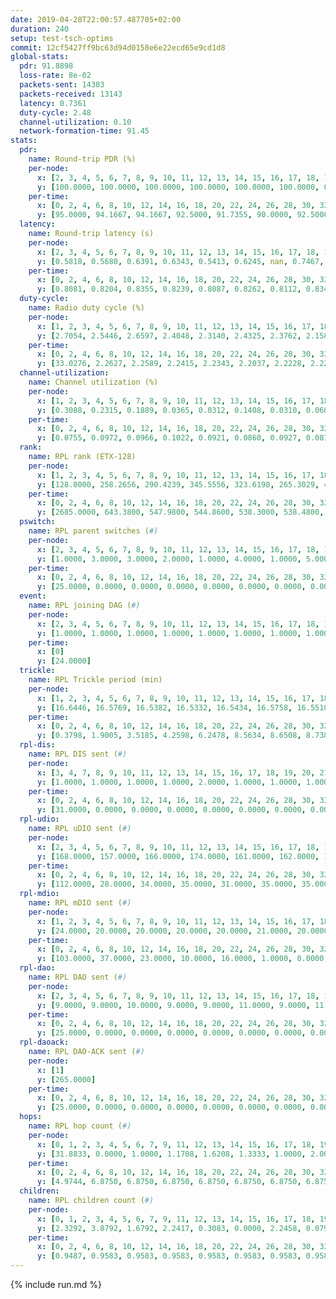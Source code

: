 ```yaml
---
date: 2019-04-28T22:00:57.487705+02:00
duration: 240
setup: test-tsch-optims
commit: 12cf5427ff9bc63d94d0158e6e22ecd65e9cd1d8
global-stats:
  pdr: 91.8898
  loss-rate: 8e-02
  packets-sent: 14303
  packets-received: 13143
  latency: 0.7361
  duty-cycle: 2.48
  channel-utilization: 0.10
  network-formation-time: 91.45
stats:
  pdr:
    name: Round-trip PDR (%)
    per-node:
      x: [2, 3, 4, 5, 6, 7, 8, 9, 10, 11, 12, 13, 14, 15, 16, 17, 18, 19, 20, 21, 22, 23, 24, 25]
      y: [100.0000, 100.0000, 100.0000, 100.0000, 100.0000, 100.0000, 0.0000, 100.0000, 0.0000, 100.0000, 100.0000, 100.0000, 100.0000, 100.0000, 100.0000, 100.0000, 100.0000, 100.0000, 100.0000, 100.0000, 100.0000, 100.0000, 100.0000, 100.0000]
    per-time:
      x: [0, 2, 4, 6, 8, 10, 12, 14, 16, 18, 20, 22, 24, 26, 28, 30, 32, 34, 36, 38, 40, 42, 44, 46, 48, 50, 52, 54, 56, 58, 60, 62, 64, 66, 68, 70, 72, 74, 76, 78, 80, 82, 84, 86, 88, 90, 92, 94, 96, 98, 100, 102, 104, 106, 108, 110, 112, 114, 116, 118, 120, 122, 124, 126, 128, 130, 132, 134, 136, 138, 140, 142, 144, 146, 148, 150, 152, 154, 156, 158, 160, 162, 164, 166, 168, 170, 172, 174, 176, 178, 180, 182, 184, 186, 188, 190, 192, 194, 196, 198, 200, 202, 204, 206, 208, 210, 212, 214, 216, 218, 220, 222, 224, 226, 228, 230, 232, 234, 236, 238]
      y: [95.0000, 94.1667, 94.1667, 92.5000, 91.7355, 90.0000, 92.5000, 91.6667, 89.0756, 91.6667, 92.5620, 94.1667, 91.6667, 92.5000, 93.3333, 94.1667, 89.9160, 89.2562, 90.8333, 90.0000, 88.3333, 91.6667, 92.5000, 93.3333, 92.5000, 94.1667, 93.3333, 90.8333, 96.6667, 93.3333, 87.5000, 92.5000, 89.1667, 90.0000, 90.8333, 87.5000, 89.1667, 90.8333, 91.6667, 95.8333, 91.6667, 98.3333, 93.3333, 92.5000, 91.6667, 93.3333, 90.0000, 93.3333, 91.6667, 92.5000, 94.1667, 94.1667, 92.5000, 90.0000, 95.8333, 90.8333, 89.1667, 90.0000, 90.8333, 91.6667, 93.3333, 90.0000, 92.5000, 94.1667, 90.8333, 92.5000, 92.5000, 91.6667, 91.6667, 91.6667, 93.3333, 87.5000, 95.8333, 90.0000, 91.6667, 91.6667, 86.6667, 89.1667, 93.3333, 86.6667, 89.1667, 88.3333, 90.0000, 92.5000, 94.1667, 96.6667, 94.1667, 90.0000, 89.1667, 84.1667, 90.8333, 93.3333, 89.1667, 87.5000, 92.5000, 94.1667, 92.5000, 90.8333, 91.6667, 92.5000, 91.6667, 91.6667, 92.5000, 90.8333, 94.1667, 90.0000, 95.8333, 95.8333, 93.3333, 96.6667, 89.1667, 90.8333, 95.0000, 93.3333, 93.3333, 90.8333, 95.8333, 90.0000, 94.1667, 90.9091]
  latency:
    name: Round-trip latency (s)
    per-node:
      x: [2, 3, 4, 5, 6, 7, 8, 9, 10, 11, 12, 13, 14, 15, 16, 17, 18, 19, 20, 21, 22, 23, 24, 25]
      y: [0.5818, 0.5680, 0.6391, 0.6343, 0.5413, 0.6245, nan, 0.7467, nan, 0.7500, 0.6665, 0.6562, 0.8481, 0.7273, 0.7407, 0.7304, 0.7541, 0.8001, 0.8174, 0.8565, 0.8415, 0.9310, 0.9082, 0.8410]
    per-time:
      x: [0, 2, 4, 6, 8, 10, 12, 14, 16, 18, 20, 22, 24, 26, 28, 30, 32, 34, 36, 38, 40, 42, 44, 46, 48, 50, 52, 54, 56, 58, 60, 62, 64, 66, 68, 70, 72, 74, 76, 78, 80, 82, 84, 86, 88, 90, 92, 94, 96, 98, 100, 102, 104, 106, 108, 110, 112, 114, 116, 118, 120, 122, 124, 126, 128, 130, 132, 134, 136, 138, 140, 142, 144, 146, 148, 150, 152, 154, 156, 158, 160, 162, 164, 166, 168, 170, 172, 174, 176, 178, 180, 182, 184, 186, 188, 190, 192, 194, 196, 198, 200, 202, 204, 206, 208, 210, 212, 214, 216, 218, 220, 222, 224, 226, 228, 230, 232, 234, 236, 238]
      y: [0.8081, 0.8204, 0.8355, 0.8239, 0.8087, 0.8262, 0.8112, 0.8344, 0.8158, 0.8244, 0.8272, 0.8191, 0.7932, 0.7866, 0.7680, 0.7790, 0.7832, 0.7891, 0.7873, 0.7889, 0.7792, 0.7836, 0.7860, 0.7746, 0.7724, 0.8236, 0.7633, 0.7760, 0.7530, 0.7593, 0.7537, 0.7341, 0.7516, 0.7419, 0.7653, 0.7520, 0.7450, 0.7443, 0.7440, 0.7300, 0.7427, 0.7310, 0.7349, 0.7369, 0.7544, 0.7405, 0.7147, 0.7786, 0.7411, 0.7462, 0.7323, 0.7424, 0.7197, 0.7300, 0.7294, 0.7375, 0.7054, 0.7192, 0.7218, 0.7201, 0.7229, 0.7110, 0.7016, 0.7266, 0.7272, 0.7403, 0.7144, 0.7186, 0.7319, 0.7018, 0.7377, 0.7345, 0.7249, 0.7529, 0.7332, 0.7175, 0.7072, 0.7080, 0.6952, 0.7065, 0.7050, 0.6834, 0.7134, 0.7121, 0.6941, 0.7281, 0.7079, 0.7095, 0.7176, 0.7092, 0.6884, 0.7020, 0.6955, 0.7078, 0.7084, 0.7039, 0.6902, 0.6956, 0.7079, 0.6982, 0.6899, 0.6961, 0.6896, 0.7019, 0.6678, 0.6712, 0.6822, 0.6987, 0.6746, 0.6832, 0.6864, 0.6787, 0.6833, 0.7084, 0.6869, 0.6947, 0.6786, 0.6865, 0.7151, 0.6730]
  duty-cycle:
    name: Radio duty cycle (%)
    per-node:
      x: [1, 2, 3, 4, 5, 6, 7, 8, 9, 10, 11, 12, 13, 14, 15, 16, 17, 18, 19, 20, 21, 22, 23, 24, 25]
      y: [2.7054, 2.5446, 2.6597, 2.4048, 2.3140, 2.4325, 2.3762, 2.1587, 2.2838, 2.3986, 2.3713, 2.5528, 2.4868, 2.4632, 2.3870, 2.3804, 2.4684, 2.5770, 2.5234, 2.5202, 2.5189, 2.4488, 2.5316, 2.5069, 2.4836]
    per-time:
      x: [0, 2, 4, 6, 8, 10, 12, 14, 16, 18, 20, 22, 24, 26, 28, 30, 32, 34, 36, 38, 40, 42, 44, 46, 48, 50, 52, 54, 56, 58, 60, 62, 64, 66, 68, 70, 72, 74, 76, 78, 80, 82, 84, 86, 88, 90, 92, 94, 96, 98, 100, 102, 104, 106, 108, 110, 112, 114, 116, 118, 120, 122, 124, 126, 128, 130, 132, 134, 136, 138, 140, 142, 144, 146, 148, 150, 152, 154, 156, 158, 160, 162, 164, 166, 168, 170, 172, 174, 176, 178, 180, 182, 184, 186, 188, 190, 192, 194, 196, 198, 200, 202, 204, 206, 208, 210, 212, 214, 216, 218, 220, 222, 224, 226, 228, 230, 232, 234, 236, 238, 240]
      y: [33.0276, 2.2627, 2.2589, 2.2415, 2.2343, 2.2037, 2.2228, 2.2280, 2.2440, 2.2092, 2.2125, 2.2211, 2.2210, 2.2160, 2.2618, 2.2021, 2.2226, 2.2006, 2.2038, 2.2018, 2.2058, 2.1892, 2.2091, 2.2197, 2.2108, 2.1997, 2.2348, 2.1922, 2.2165, 2.2256, 2.2183, 2.1929, 2.1960, 2.1896, 2.1804, 2.1777, 2.1794, 2.1832, 2.1818, 2.1796, 2.1910, 2.1936, 2.2021, 2.1959, 2.1814, 2.1930, 2.1832, 2.7170, 2.4497, 2.4620, 2.6312, 2.1908, 2.2131, 2.1888, 2.1875, 2.2071, 2.1941, 2.2005, 2.1874, 2.1822, 2.1959, 2.1872, 2.1835, 2.1754, 2.1894, 2.1998, 2.1925, 2.1962, 2.1877, 2.1661, 2.1805, 2.2215, 2.1836, 2.2081, 2.1952, 2.1971, 2.2009, 2.1692, 2.1845, 2.1880, 2.1699, 2.1689, 2.1553, 2.2195, 2.1898, 2.1750, 2.2308, 2.1874, 2.1710, 2.1999, 2.1826, 2.1811, 2.1876, 2.1788, 2.1800, 2.1820, 2.1741, 2.1862, 2.1740, 2.1822, 2.1800, 2.1840, 2.1745, 2.1934, 2.1853, 2.1449, 2.1691, 2.1647, 2.1918, 2.1869, 2.2000, 2.1733, 2.1690, 2.1837, 2.1905, 2.1785, 2.1758, 2.1702, 2.1867, 2.2014, null]
  channel-utilization:
    name: Channel utilization (%)
    per-node:
      x: [1, 2, 3, 4, 5, 6, 7, 8, 9, 10, 11, 12, 13, 14, 15, 16, 17, 18, 19, 20, 21, 22, 23, 24, 25]
      y: [0.3088, 0.2315, 0.1889, 0.0365, 0.0312, 0.1408, 0.0310, 0.0682, 0.0309, 0.0247, 0.0317, 0.1723, 0.1114, 0.0308, 0.1035, 0.0686, 0.0794, 0.1015, 0.0372, 0.0669, 0.0373, 0.0334, 0.0313, 0.0313, 0.0310]
    per-time:
      x: [0, 2, 4, 6, 8, 10, 12, 14, 16, 18, 20, 22, 24, 26, 28, 30, 32, 34, 36, 38, 40, 42, 44, 46, 48, 50, 52, 54, 56, 58, 60, 62, 64, 66, 68, 70, 72, 74, 76, 78, 80, 82, 84, 86, 88, 90, 92, 94, 96, 98, 100, 102, 104, 106, 108, 110, 112, 114, 116, 118, 120, 122, 124, 126, 128, 130, 132, 134, 136, 138, 140, 142, 144, 146, 148, 150, 152, 154, 156, 158, 160, 162, 164, 166, 168, 170, 172, 174, 176, 178, 180, 182, 184, 186, 188, 190, 192, 194, 196, 198, 200, 202, 204, 206, 208, 210, 212, 214, 216, 218, 220, 222, 224, 226, 228, 230, 232, 234, 236, 238, 240]
      y: [0.0755, 0.0972, 0.0966, 0.1022, 0.0921, 0.0860, 0.0927, 0.0812, 0.0960, 0.0953, 0.0894, 0.0901, 0.0892, 0.0884, 0.1055, 0.0865, 0.0898, 0.0884, 0.0877, 0.0886, 0.0868, 0.0831, 0.0889, 0.0894, 0.0865, 0.0895, 0.0965, 0.0858, 0.0899, 0.0936, 0.0913, 0.0823, 0.0810, 0.0814, 0.0795, 0.0787, 0.0804, 0.0818, 0.0790, 0.0802, 0.0826, 0.0811, 0.0841, 0.0858, 0.0817, 0.0827, 0.0773, 0.2600, 0.1175, 0.1321, 0.1925, 0.0763, 0.0859, 0.0773, 0.0787, 0.0849, 0.0816, 0.0801, 0.0785, 0.0744, 0.0786, 0.0786, 0.0773, 0.0748, 0.0787, 0.0842, 0.0794, 0.0791, 0.0771, 0.0719, 0.0752, 0.0898, 0.0803, 0.0898, 0.0871, 0.0848, 0.0838, 0.0712, 0.0786, 0.0786, 0.0738, 0.0752, 0.0691, 0.0883, 0.0772, 0.0746, 0.0885, 0.0765, 0.0729, 0.0821, 0.0765, 0.0749, 0.0765, 0.0735, 0.0754, 0.0760, 0.0738, 0.0785, 0.0751, 0.0773, 0.0761, 0.0770, 0.0737, 0.0776, 0.0780, 0.0656, 0.0726, 0.0731, 0.0785, 0.0758, 0.0794, 0.0717, 0.0722, 0.0769, 0.0798, 0.0768, 0.0758, 0.0740, 0.0783, 0.0822, null]
  rank:
    name: RPL rank (ETX-128)
    per-node:
      x: [1, 2, 3, 4, 5, 6, 7, 8, 9, 10, 11, 12, 13, 14, 15, 16, 17, 18, 19, 20, 21, 22, 23, 24, 25]
      y: [128.0000, 258.2656, 290.4239, 345.5556, 323.6198, 265.3029, 401.9713, 373.5602, 516.0816, 469.1762, 543.0691, 398.0343, 428.5083, 854.4839, 467.0202, 473.4024, 471.7851, 550.8219, 584.1789, 875.8583, 680.1388, 685.2169, 720.1667, 699.2122, 701.9592]
    per-time:
      x: [0, 2, 4, 6, 8, 10, 12, 14, 16, 18, 20, 22, 24, 26, 28, 30, 32, 34, 36, 38, 40, 42, 44, 46, 48, 50, 52, 54, 56, 58, 60, 62, 64, 66, 68, 70, 72, 74, 76, 78, 80, 82, 84, 86, 88, 90, 92, 94, 96, 98, 100, 102, 104, 106, 108, 110, 112, 114, 116, 118, 120, 122, 124, 126, 128, 130, 132, 134, 136, 138, 140, 142, 144, 146, 148, 150, 152, 154, 156, 158, 160, 162, 164, 166, 168, 170, 172, 174, 176, 178, 180, 182, 184, 186, 188, 190, 192, 194, 196, 198, 200, 202, 204, 206, 208, 210, 212, 214, 216, 218, 220, 222, 224, 226, 228, 230, 232, 234, 236, 238]
      y: [2685.0000, 643.3800, 547.9800, 544.8600, 538.3000, 538.4800, 537.9200, 532.2000, 533.6200, 533.5000, 535.1800, 535.6400, 534.0000, 535.6346, 531.5000, 533.7800, 521.6078, 519.0400, 517.2800, 521.2549, 506.9804, 506.3725, 514.1765, 495.5200, 492.7400, 502.6600, 502.8235, 498.6800, 493.1154, 488.7059, 490.9412, 481.0000, 471.4706, 464.2800, 462.1000, 459.5000, 461.4200, 465.3269, 458.7800, 453.8627, 455.5200, 456.1800, 459.8800, 464.7400, 474.5800, 475.4600, 477.7843, 414.9518, 418.1144, 402.6679, 402.1003, 488.0000, 477.0769, 462.9400, 464.8800, 464.4717, 462.7451, 458.2157, 457.7200, 463.8800, 463.3800, 461.0980, 461.0800, 459.8200, 458.3922, 445.6792, 468.5098, 484.0600, 510.0000, 511.9800, 513.0769, 531.4151, 514.4906, 492.1321, 477.4706, 472.7000, 471.8113, 458.6923, 463.6800, 463.8200, 462.1200, 455.7200, 462.3846, 448.2143, 450.7843, 443.7000, 444.1600, 446.2200, 450.3962, 450.7308, 443.2000, 444.3529, 436.7059, 439.5000, 439.0980, 441.1000, 441.4314, 435.6471, 442.8824, 442.1373, 436.4200, 434.0600, 429.4000, 426.0200, 455.2157, 466.8000, 464.2600, 458.8600, 455.9808, 452.3774, 436.7000, 432.8000, 433.4600, 428.4902, 429.0392, 425.1800, 430.7800, 434.3200, 440.4600, 454.1154]
  pswitch:
    name: RPL parent switches (#)
    per-node:
      x: [2, 3, 4, 5, 6, 7, 8, 9, 10, 11, 12, 13, 14, 15, 16, 17, 18, 19, 20, 21, 22, 23, 24, 25]
      y: [1.0000, 3.0000, 3.0000, 2.0000, 1.0000, 4.0000, 1.0000, 5.0000, 4.0000, 6.0000, 1.0000, 2.0000, 8.0000, 7.0000, 6.0000, 2.0000, 7.0000, 6.0000, 7.0000, 6.0000, 9.0000, 7.0000, 6.0000, 6.0000]
    per-time:
      x: [0, 2, 4, 6, 8, 10, 12, 14, 16, 18, 20, 22, 24, 26, 28, 30, 32, 34, 36, 38, 40, 42, 44, 46, 48, 50, 52, 54, 56, 58, 60, 62, 64, 66, 68, 70, 72, 74, 76, 78, 80, 82, 84, 86, 88, 90, 92, 94, 96, 98, 100, 102, 104, 106, 108, 110, 112, 114, 116, 118, 120, 122, 124, 126, 128, 130, 132, 134, 136, 138, 140, 142, 144, 146, 148, 150, 152, 154, 156, 158, 160, 162, 164, 166, 168, 170, 172, 174, 176, 178, 180, 182, 184, 186, 188, 190, 192, 194, 196, 198, 200, 202, 204, 206, 208, 210, 212, 214, 216, 218, 220, 222, 224, 226, 228, 230, 232, 234, 236, 238]
      y: [25.0000, 0.0000, 0.0000, 0.0000, 0.0000, 0.0000, 0.0000, 0.0000, 0.0000, 0.0000, 0.0000, 0.0000, 1.0000, 2.0000, 0.0000, 0.0000, 1.0000, 0.0000, 0.0000, 1.0000, 1.0000, 1.0000, 1.0000, 0.0000, 0.0000, 0.0000, 1.0000, 0.0000, 2.0000, 1.0000, 1.0000, 1.0000, 1.0000, 0.0000, 0.0000, 0.0000, 0.0000, 2.0000, 0.0000, 1.0000, 0.0000, 0.0000, 0.0000, 0.0000, 0.0000, 0.0000, 1.0000, 2.0000, 0.0000, 2.0000, 1.0000, 0.0000, 2.0000, 0.0000, 0.0000, 3.0000, 1.0000, 1.0000, 0.0000, 0.0000, 0.0000, 1.0000, 0.0000, 0.0000, 1.0000, 3.0000, 1.0000, 0.0000, 0.0000, 0.0000, 2.0000, 3.0000, 3.0000, 3.0000, 1.0000, 0.0000, 3.0000, 2.0000, 0.0000, 0.0000, 0.0000, 0.0000, 2.0000, 6.0000, 1.0000, 0.0000, 0.0000, 0.0000, 3.0000, 2.0000, 0.0000, 1.0000, 1.0000, 0.0000, 1.0000, 0.0000, 1.0000, 1.0000, 1.0000, 1.0000, 0.0000, 0.0000, 0.0000, 0.0000, 1.0000, 0.0000, 0.0000, 0.0000, 2.0000, 3.0000, 0.0000, 0.0000, 0.0000, 1.0000, 1.0000, 0.0000, 0.0000, 0.0000, 0.0000, 2.0000]
  event:
    name: RPL joining DAG (#)
    per-node:
      x: [2, 3, 4, 5, 6, 7, 8, 9, 10, 11, 12, 13, 14, 15, 16, 17, 18, 19, 20, 21, 22, 23, 24, 25]
      y: [1.0000, 1.0000, 1.0000, 1.0000, 1.0000, 1.0000, 1.0000, 1.0000, 1.0000, 1.0000, 1.0000, 1.0000, 1.0000, 1.0000, 1.0000, 1.0000, 1.0000, 1.0000, 1.0000, 1.0000, 1.0000, 1.0000, 1.0000, 1.0000]
    per-time:
      x: [0]
      y: [24.0000]
  trickle:
    name: RPL Trickle period (min)
    per-node:
      x: [1, 2, 3, 4, 5, 6, 7, 8, 9, 10, 11, 12, 13, 14, 15, 16, 17, 18, 19, 20, 21, 22, 23, 24, 25]
      y: [16.6446, 16.5769, 16.5382, 16.5332, 16.5434, 16.5758, 16.5510, 16.5395, 16.5409, 16.5345, 16.5422, 17.3450, 16.5434, 16.5497, 16.4827, 16.5491, 16.5338, 16.5460, 16.5422, 16.5460, 16.5916, 16.5534, 16.3468, 16.6094, 16.5916]
    per-time:
      x: [0, 2, 4, 6, 8, 10, 12, 14, 16, 18, 20, 22, 24, 26, 28, 30, 32, 34, 36, 38, 40, 42, 44, 46, 48, 50, 52, 54, 56, 58, 60, 62, 64, 66, 68, 70, 72, 74, 76, 78, 80, 82, 84, 86, 88, 90, 92, 94, 96, 98, 100, 102, 104, 106, 108, 110, 112, 114, 116, 118, 120, 122, 124, 126, 128, 130, 132, 134, 136, 138, 140, 142, 144, 146, 148, 150, 152, 154, 156, 158, 160, 162, 164, 166, 168, 170, 172, 174, 176, 178, 180, 182, 184, 186, 188, 190, 192, 194, 196, 198, 200, 202, 204, 206, 208, 210, 212, 214, 216, 218, 220, 222, 224, 226, 228, 230, 232, 234, 236, 238]
      y: [0.3798, 1.9005, 3.5185, 4.2598, 6.2478, 8.5634, 8.6508, 8.7381, 9.2624, 17.1267, 17.1267, 17.4763, 17.4763, 17.4763, 17.4763, 17.4763, 17.4763, 17.4763, 17.4763, 17.4763, 17.4763, 17.4763, 17.4763, 17.4763, 17.4763, 17.4763, 17.4763, 17.4763, 17.4763, 17.4763, 17.4763, 17.4763, 17.4763, 17.4763, 17.4763, 17.4763, 17.4763, 17.4763, 17.4763, 17.4763, 17.4763, 17.4763, 17.4763, 17.4763, 17.4763, 17.4763, 17.4763, 17.4763, 17.4763, 17.4763, 17.4763, 17.4763, 17.4763, 17.4763, 17.4763, 17.4763, 17.4763, 17.4763, 17.4763, 17.4763, 17.4763, 17.4763, 17.4763, 17.4763, 17.4763, 17.4763, 17.4763, 17.4763, 17.4763, 17.4763, 17.4763, 17.4763, 17.4763, 17.4763, 17.4763, 17.4763, 17.4763, 17.4763, 17.4763, 17.4763, 17.4763, 17.4763, 17.4763, 17.4763, 17.4763, 17.4763, 17.4763, 17.4763, 17.4763, 17.4763, 17.4763, 17.4763, 17.4763, 17.4763, 17.4763, 17.4763, 17.4763, 17.4763, 17.4763, 17.4763, 17.4763, 17.4763, 17.4763, 17.4763, 17.4763, 17.4763, 17.4763, 17.4763, 17.4763, 17.4763, 17.4763, 17.4763, 17.4763, 17.4763, 17.4763, 17.4763, 17.4763, 17.4763, 17.4763, 17.4763]
  rpl-dis:
    name: RPL DIS sent (#)
    per-node:
      x: [3, 4, 7, 8, 9, 10, 11, 12, 13, 14, 15, 16, 17, 18, 19, 20, 21, 22, 23, 24, 25]
      y: [1.0000, 1.0000, 1.0000, 1.0000, 2.0000, 1.0000, 1.0000, 1.0000, 1.0000, 2.0000, 1.0000, 1.0000, 1.0000, 2.0000, 1.0000, 2.0000, 3.0000, 2.0000, 2.0000, 3.0000, 2.0000]
    per-time:
      x: [0, 2, 4, 6, 8, 10, 12, 14, 16, 18, 20, 22, 24, 26, 28, 30, 32, 34, 36, 38, 40, 42, 44, 46, 48, 50, 52, 54, 56, 58, 60, 62, 64, 66, 68, 70, 72, 74, 76, 78, 80, 82, 84, 86, 88, 90, 92, 94, 96, 98, 100]
      y: [31.0000, 0.0000, 0.0000, 0.0000, 0.0000, 0.0000, 0.0000, 0.0000, 0.0000, 0.0000, 0.0000, 0.0000, 0.0000, 0.0000, 0.0000, 0.0000, 0.0000, 0.0000, 0.0000, 0.0000, 0.0000, 0.0000, 0.0000, 0.0000, 0.0000, 0.0000, 0.0000, 0.0000, 0.0000, 0.0000, 0.0000, 0.0000, 0.0000, 0.0000, 0.0000, 0.0000, 0.0000, 0.0000, 0.0000, 0.0000, 0.0000, 0.0000, 0.0000, 0.0000, 0.0000, 0.0000, 0.0000, 0.0000, 0.0000, 0.0000, 1.0000]
  rpl-udio:
    name: RPL uDIO sent (#)
    per-node:
      x: [2, 3, 4, 5, 6, 7, 8, 9, 10, 11, 12, 13, 14, 15, 16, 17, 18, 19, 20, 21, 22, 23, 24, 25]
      y: [168.0000, 157.0000, 166.0000, 174.0000, 161.0000, 162.0000, 165.0000, 162.0000, 177.0000, 165.0000, 167.0000, 151.0000, 172.0000, 158.0000, 167.0000, 169.0000, 156.0000, 167.0000, 166.0000, 167.0000, 165.0000, 163.0000, 166.0000, 163.0000]
    per-time:
      x: [0, 2, 4, 6, 8, 10, 12, 14, 16, 18, 20, 22, 24, 26, 28, 30, 32, 34, 36, 38, 40, 42, 44, 46, 48, 50, 52, 54, 56, 58, 60, 62, 64, 66, 68, 70, 72, 74, 76, 78, 80, 82, 84, 86, 88, 90, 92, 94, 96, 98, 100, 102, 104, 106, 108, 110, 112, 114, 116, 118, 120, 122, 124, 126, 128, 130, 132, 134, 136, 138, 140, 142, 144, 146, 148, 150, 152, 154, 156, 158, 160, 162, 164, 166, 168, 170, 172, 174, 176, 178, 180, 182, 184, 186, 188, 190, 192, 194, 196, 198, 200, 202, 204, 206, 208, 210, 212, 214, 216, 218, 220, 222, 224, 226, 228, 230, 232, 234, 236, 238, 240]
      y: [112.0000, 28.0000, 34.0000, 35.0000, 31.0000, 35.0000, 35.0000, 34.0000, 33.0000, 33.0000, 33.0000, 29.0000, 30.0000, 34.0000, 26.0000, 35.0000, 32.0000, 30.0000, 32.0000, 29.0000, 32.0000, 38.0000, 33.0000, 31.0000, 35.0000, 35.0000, 37.0000, 25.0000, 32.0000, 32.0000, 36.0000, 30.0000, 35.0000, 32.0000, 33.0000, 24.0000, 25.0000, 37.0000, 31.0000, 33.0000, 33.0000, 27.0000, 34.0000, 24.0000, 33.0000, 34.0000, 35.0000, 44.0000, 35.0000, 27.0000, 33.0000, 33.0000, 34.0000, 32.0000, 32.0000, 33.0000, 33.0000, 31.0000, 29.0000, 27.0000, 39.0000, 33.0000, 36.0000, 29.0000, 30.0000, 30.0000, 32.0000, 32.0000, 31.0000, 32.0000, 28.0000, 37.0000, 32.0000, 29.0000, 36.0000, 29.0000, 39.0000, 28.0000, 31.0000, 36.0000, 31.0000, 29.0000, 33.0000, 37.0000, 31.0000, 30.0000, 33.0000, 30.0000, 35.0000, 30.0000, 32.0000, 37.0000, 34.0000, 33.0000, 37.0000, 28.0000, 29.0000, 33.0000, 33.0000, 35.0000, 33.0000, 39.0000, 33.0000, 30.0000, 41.0000, 31.0000, 32.0000, 29.0000, 33.0000, 33.0000, 34.0000, 28.0000, 31.0000, 34.0000, 33.0000, 28.0000, 32.0000, 29.0000, 31.0000, 32.0000, 0.0000]
  rpl-mdio:
    name: RPL mDIO sent (#)
    per-node:
      x: [1, 2, 3, 4, 5, 6, 7, 8, 9, 10, 11, 12, 13, 14, 15, 16, 17, 18, 19, 20, 21, 22, 23, 24, 25]
      y: [24.0000, 20.0000, 20.0000, 20.0000, 20.0000, 21.0000, 20.0000, 20.0000, 21.0000, 20.0000, 20.0000, 21.0000, 20.0000, 21.0000, 23.0000, 21.0000, 20.0000, 22.0000, 21.0000, 20.0000, 20.0000, 21.0000, 25.0000, 20.0000, 20.0000]
    per-time:
      x: [0, 2, 4, 6, 8, 10, 12, 14, 16, 18, 20, 22, 24, 26, 28, 30, 32, 34, 36, 38, 40, 42, 44, 46, 48, 50, 52, 54, 56, 58, 60, 62, 64, 66, 68, 70, 72, 74, 76, 78, 80, 82, 84, 86, 88, 90, 92, 94, 96, 98, 100, 102, 104, 106, 108, 110, 112, 114, 116, 118, 120, 122, 124, 126, 128, 130, 132, 134, 136, 138, 140, 142, 144, 146, 148, 150, 152, 154, 156, 158, 160, 162, 164, 166, 168, 170, 172, 174, 176, 178, 180, 182, 184, 186, 188, 190, 192, 194, 196, 198, 200, 202, 204, 206, 208, 210, 212, 214, 216, 218, 220, 222, 224, 226, 228, 230, 232, 234, 236, 238]
      y: [103.0000, 37.0000, 23.0000, 10.0000, 16.0000, 1.0000, 0.0000, 9.0000, 13.0000, 3.0000, 0.0000, 0.0000, 0.0000, 2.0000, 5.0000, 5.0000, 11.0000, 1.0000, 1.0000, 0.0000, 0.0000, 0.0000, 5.0000, 10.0000, 5.0000, 2.0000, 3.0000, 0.0000, 0.0000, 0.0000, 0.0000, 3.0000, 7.0000, 10.0000, 3.0000, 2.0000, 0.0000, 0.0000, 0.0000, 3.0000, 4.0000, 7.0000, 4.0000, 5.0000, 2.0000, 0.0000, 0.0000, 1.0000, 5.0000, 2.0000, 7.0000, 6.0000, 3.0000, 1.0000, 0.0000, 0.0000, 0.0000, 2.0000, 4.0000, 6.0000, 12.0000, 1.0000, 0.0000, 0.0000, 0.0000, 1.0000, 5.0000, 10.0000, 9.0000, 0.0000, 0.0000, 0.0000, 0.0000, 0.0000, 2.0000, 4.0000, 6.0000, 7.0000, 5.0000, 0.0000, 1.0000, 0.0000, 0.0000, 6.0000, 5.0000, 3.0000, 8.0000, 3.0000, 0.0000, 0.0000, 0.0000, 0.0000, 7.0000, 7.0000, 4.0000, 5.0000, 1.0000, 1.0000, 0.0000, 0.0000, 2.0000, 4.0000, 8.0000, 7.0000, 4.0000, 0.0000, 0.0000, 0.0000, 1.0000, 4.0000, 7.0000, 3.0000, 6.0000, 4.0000, 0.0000, 0.0000, 0.0000, 0.0000, 4.0000, 2.0000]
  rpl-dao:
    name: RPL DAO sent (#)
    per-node:
      x: [2, 3, 4, 5, 6, 7, 8, 9, 10, 11, 12, 13, 14, 15, 16, 17, 18, 19, 20, 21, 22, 23, 24, 25]
      y: [9.0000, 9.0000, 10.0000, 9.0000, 9.0000, 11.0000, 9.0000, 11.0000, 10.0000, 13.0000, 10.0000, 10.0000, 14.0000, 13.0000, 10.0000, 10.0000, 12.0000, 12.0000, 13.0000, 11.0000, 14.0000, 13.0000, 12.0000, 11.0000]
    per-time:
      x: [0, 2, 4, 6, 8, 10, 12, 14, 16, 18, 20, 22, 24, 26, 28, 30, 32, 34, 36, 38, 40, 42, 44, 46, 48, 50, 52, 54, 56, 58, 60, 62, 64, 66, 68, 70, 72, 74, 76, 78, 80, 82, 84, 86, 88, 90, 92, 94, 96, 98, 100, 102, 104, 106, 108, 110, 112, 114, 116, 118, 120, 122, 124, 126, 128, 130, 132, 134, 136, 138, 140, 142, 144, 146, 148, 150, 152, 154, 156, 158, 160, 162, 164, 166, 168, 170, 172, 174, 176, 178, 180, 182, 184, 186, 188, 190, 192, 194, 196, 198, 200, 202, 204, 206, 208, 210, 212, 214, 216, 218, 220, 222, 224, 226, 228, 230, 232, 234, 236, 238]
      y: [25.0000, 0.0000, 0.0000, 0.0000, 0.0000, 0.0000, 0.0000, 0.0000, 0.0000, 0.0000, 0.0000, 0.0000, 1.0000, 2.0000, 21.0000, 0.0000, 1.0000, 0.0000, 0.0000, 1.0000, 1.0000, 1.0000, 1.0000, 0.0000, 0.0000, 0.0000, 1.0000, 2.0000, 16.0000, 3.0000, 2.0000, 1.0000, 1.0000, 1.0000, 0.0000, 1.0000, 1.0000, 2.0000, 0.0000, 1.0000, 1.0000, 1.0000, 5.0000, 9.0000, 1.0000, 1.0000, 2.0000, 2.0000, 1.0000, 3.0000, 1.0000, 1.0000, 3.0000, 0.0000, 2.0000, 3.0000, 2.0000, 10.0000, 0.0000, 1.0000, 0.0000, 3.0000, 1.0000, 2.0000, 1.0000, 3.0000, 1.0000, 2.0000, 1.0000, 0.0000, 4.0000, 10.0000, 3.0000, 4.0000, 1.0000, 1.0000, 4.0000, 2.0000, 1.0000, 2.0000, 0.0000, 0.0000, 3.0000, 6.0000, 3.0000, 1.0000, 4.0000, 1.0000, 3.0000, 4.0000, 1.0000, 3.0000, 2.0000, 0.0000, 2.0000, 0.0000, 1.0000, 5.0000, 2.0000, 1.0000, 4.0000, 1.0000, 0.0000, 6.0000, 2.0000, 1.0000, 2.0000, 0.0000, 2.0000, 3.0000, 0.0000, 4.0000, 1.0000, 2.0000, 4.0000, 2.0000, 0.0000, 2.0000, 3.0000, 3.0000]
  rpl-daoack:
    name: RPL DAO-ACK sent (#)
    per-node:
      x: [1]
      y: [265.0000]
    per-time:
      x: [0, 2, 4, 6, 8, 10, 12, 14, 16, 18, 20, 22, 24, 26, 28, 30, 32, 34, 36, 38, 40, 42, 44, 46, 48, 50, 52, 54, 56, 58, 60, 62, 64, 66, 68, 70, 72, 74, 76, 78, 80, 82, 84, 86, 88, 90, 92, 94, 96, 98, 100, 102, 104, 106, 108, 110, 112, 114, 116, 118, 120, 122, 124, 126, 128, 130, 132, 134, 136, 138, 140, 142, 144, 146, 148, 150, 152, 154, 156, 158, 160, 162, 164, 166, 168, 170, 172, 174, 176, 178, 180, 182, 184, 186, 188, 190, 192, 194, 196, 198, 200, 202, 204, 206, 208, 210, 212, 214, 216, 218, 220, 222, 224, 226, 228, 230, 232, 234, 236, 238]
      y: [25.0000, 0.0000, 0.0000, 0.0000, 0.0000, 0.0000, 0.0000, 0.0000, 0.0000, 0.0000, 0.0000, 0.0000, 1.0000, 2.0000, 21.0000, 0.0000, 1.0000, 0.0000, 0.0000, 1.0000, 1.0000, 1.0000, 1.0000, 0.0000, 0.0000, 0.0000, 1.0000, 2.0000, 17.0000, 2.0000, 2.0000, 1.0000, 1.0000, 1.0000, 0.0000, 1.0000, 1.0000, 2.0000, 0.0000, 1.0000, 1.0000, 1.0000, 6.0000, 8.0000, 1.0000, 1.0000, 2.0000, 2.0000, 1.0000, 3.0000, 1.0000, 1.0000, 3.0000, 0.0000, 2.0000, 3.0000, 3.0000, 9.0000, 0.0000, 1.0000, 0.0000, 3.0000, 1.0000, 2.0000, 1.0000, 3.0000, 1.0000, 2.0000, 1.0000, 0.0000, 4.0000, 10.0000, 3.0000, 4.0000, 1.0000, 2.0000, 3.0000, 2.0000, 1.0000, 2.0000, 0.0000, 0.0000, 3.0000, 6.0000, 3.0000, 1.0000, 4.0000, 1.0000, 3.0000, 4.0000, 1.0000, 3.0000, 2.0000, 0.0000, 2.0000, 0.0000, 1.0000, 5.0000, 2.0000, 1.0000, 4.0000, 1.0000, 0.0000, 6.0000, 2.0000, 1.0000, 2.0000, 0.0000, 2.0000, 3.0000, 0.0000, 4.0000, 1.0000, 2.0000, 5.0000, 1.0000, 0.0000, 2.0000, 3.0000, 3.0000]
  hops:
    name: RPL hop count (#)
    per-node:
      x: [0, 1, 2, 3, 4, 5, 6, 7, 9, 11, 12, 13, 14, 15, 16, 17, 18, 19, 20, 21, 22, 23, 24, 25]
      y: [31.8833, 0.0000, 1.0000, 1.1708, 1.6208, 1.3333, 1.0000, 2.0000, 29.4125, 14.9038, 2.0000, 2.0000, 3.1506, 4.5333, 2.4000, 2.2667, 3.0333, 3.1590, 3.3096, 5.8619, 5.4728, 4.2845, 4.0293, 4.0251]
    per-time:
      x: [0, 2, 4, 6, 8, 10, 12, 14, 16, 18, 20, 22, 24, 26, 28, 30, 32, 34, 36, 38, 40, 42, 44, 46, 48, 50, 52, 54, 56, 58, 60, 62, 64, 66, 68, 70, 72, 74, 76, 78, 80, 82, 84, 86, 88, 90, 92, 94, 96, 98, 100, 102, 104, 106, 108, 110, 112, 114, 116, 118, 120, 122, 124, 126, 128, 130, 132, 134, 136, 138, 140, 142, 144, 146, 148, 150, 152, 154, 156, 158, 160, 162, 164, 166, 168, 170, 172, 174, 176, 178, 180, 182, 184, 186, 188, 190, 192, 194, 196, 198, 200, 202, 204, 206, 208, 210, 212, 214, 216, 218, 220, 222, 224, 226, 228, 230, 232, 234, 236, 238]
      y: [4.9744, 6.8750, 6.8750, 6.8750, 6.8750, 6.8750, 6.8750, 6.8750, 6.8750, 6.8750, 6.8750, 6.8750, 6.8750, 6.8750, 6.8750, 6.8750, 6.8750, 6.8750, 6.8750, 6.8542, 6.8125, 6.7500, 6.6875, 6.6667, 6.6667, 6.6667, 6.7083, 6.7500, 6.7083, 6.6667, 6.6458, 7.6250, 8.5833, 8.5833, 8.5833, 8.5833, 8.5833, 8.5625, 8.5417, 8.5417, 8.5000, 8.5000, 8.5000, 8.5000, 8.5000, 8.5000, 8.4583, 8.4583, 8.4167, 6.4167, 4.4167, 4.4167, 4.3958, 4.3750, 4.3750, 5.3750, 6.3750, 6.3750, 6.3750, 6.3750, 6.3750, 6.3750, 2.4167, 2.4167, 2.3750, 2.4167, 2.4167, 2.4167, 2.4167, 2.4167, 2.4167, 4.3958, 7.5000, 8.5833, 8.6458, 8.6250, 8.5208, 11.4167, 14.3750, 14.3750, 14.3750, 14.3750, 13.3958, 2.3542, 2.3333, 2.3333, 2.3333, 2.3333, 2.3125, 2.2917, 2.2917, 2.2917, 2.2917, 2.2917, 2.2917, 2.2917, 2.2917, 2.2917, 2.2917, 2.2917, 2.2917, 2.2917, 2.2917, 2.2917, 2.2917, 2.2917, 2.2917, 2.2917, 2.2917, 2.2917, 2.2917, 2.2917, 2.2917, 2.2917, 2.2917, 2.2917, 2.2917, 2.2917, 2.2917, 2.2917]
  children:
    name: RPL children count (#)
    per-node:
      x: [0, 1, 2, 3, 4, 5, 6, 7, 9, 11, 12, 13, 14, 15, 16, 17, 18, 19, 20, 21, 22, 23, 24, 25]
      y: [2.3292, 3.8792, 1.6792, 2.2417, 0.3083, 0.0000, 2.2458, 0.0792, 0.0000, 0.0000, 1.2917, 1.6750, 0.0000, 1.9500, 1.0625, 0.6292, 2.1042, 0.1674, 1.1381, 0.1883, 0.0000, 0.0000, 0.0000, 0.0000]
    per-time:
      x: [0, 2, 4, 6, 8, 10, 12, 14, 16, 18, 20, 22, 24, 26, 28, 30, 32, 34, 36, 38, 40, 42, 44, 46, 48, 50, 52, 54, 56, 58, 60, 62, 64, 66, 68, 70, 72, 74, 76, 78, 80, 82, 84, 86, 88, 90, 92, 94, 96, 98, 100, 102, 104, 106, 108, 110, 112, 114, 116, 118, 120, 122, 124, 126, 128, 130, 132, 134, 136, 138, 140, 142, 144, 146, 148, 150, 152, 154, 156, 158, 160, 162, 164, 166, 168, 170, 172, 174, 176, 178, 180, 182, 184, 186, 188, 190, 192, 194, 196, 198, 200, 202, 204, 206, 208, 210, 212, 214, 216, 218, 220, 222, 224, 226, 228, 230, 232, 234, 236, 238]
      y: [0.9487, 0.9583, 0.9583, 0.9583, 0.9583, 0.9583, 0.9583, 0.9583, 0.9583, 0.9583, 0.9583, 0.9583, 0.9583, 0.9583, 0.9583, 0.9583, 0.9583, 0.9583, 0.9583, 0.9583, 0.9583, 0.9583, 0.9583, 0.9583, 0.9583, 0.9583, 0.9583, 0.9583, 0.9583, 0.9583, 0.9583, 0.9583, 0.9583, 0.9583, 0.9583, 0.9583, 0.9583, 0.9583, 0.9583, 0.9583, 0.9583, 0.9583, 0.9583, 0.9583, 0.9583, 0.9583, 0.9583, 0.9583, 0.9583, 0.9583, 0.9583, 0.9583, 0.9583, 0.9583, 0.9583, 0.9583, 0.9583, 0.9583, 0.9583, 0.9583, 0.9583, 0.9583, 0.9583, 0.9583, 0.9583, 0.9583, 0.9583, 0.9583, 0.9583, 0.9583, 0.9583, 0.9583, 0.9583, 0.9583, 0.9583, 0.9583, 0.9583, 0.9583, 0.9583, 0.9583, 0.9583, 0.9583, 0.9583, 0.9583, 0.9583, 0.9583, 0.9583, 0.9583, 0.9583, 0.9583, 0.9583, 0.9583, 0.9583, 0.9583, 0.9583, 0.9583, 0.9583, 0.9583, 0.9583, 0.9583, 0.9583, 0.9583, 0.9583, 0.9583, 0.9583, 0.9583, 0.9583, 0.9583, 0.9583, 0.9583, 0.9583, 0.9583, 0.9583, 0.9583, 0.9583, 0.9583, 0.9583, 0.9583, 0.9583, 0.9583]
---
```


{% include run.md %}
